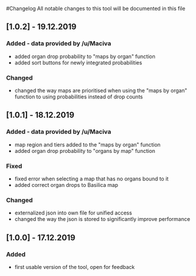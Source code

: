 #Changelog
All notable changes to this tool will be documented in this file

## [1.0.2] - 19.12.2019
### Added - data provided by /u/Maciva
- added organ drop probability to "maps by organ" function
- added sort buttons for newly integrated probabilities

### Changed
- changed the way maps are prioritised when using the "maps by organ" function to using probabilities instead of drop counts

## [1.0.1] - 18.12.2019
### Added - data provided by /u/Maciva
- map region and tiers added to the "maps by organ" function
- added organ drop probability to "organs by map" function

### Fixed
- fixed error when selecting a map that has no organs bound to it
- added correct organ drops to Basilica map

### Changed
- externalized json into own file for unified access
- changed the way the json is stored to significantly improve performance

## [1.0.0] - 17.12.2019
### Added
- first usable version of the tool, open for feedback